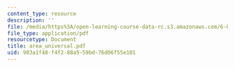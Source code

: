 ```yaml
---
content_type: resource
description: ''
file: /media/https%3A/open-learning-course-data-rc.s3.amazonaws.com/6-896-theory-of-parallel-hardware-sma-5511-spring-2004/903a1f48f4f288a559bd76d06f55e101_area_universal.pdf
file_type: application/pdf
resourcetype: Document
title: area_universal.pdf
uid: 903a1f48-f4f2-88a5-59bd-76d06f55e101
---
```

